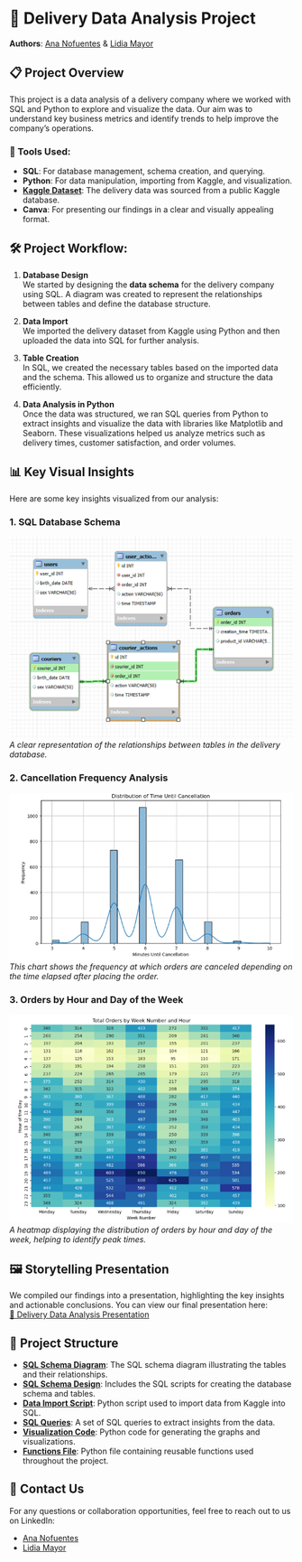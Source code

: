 # 🚚 Delivery Data Analysis Project

**Authors**: [Ana Nofuentes](https://www.linkedin.com/in/ana-nofuentes-solano-654026a3/) & [Lidia Mayor](https://www.linkedin.com/in/lidia-mayor-sanjuan-3b350930b/)

## 📋 Project Overview

This project is a data analysis of a delivery company where we worked with SQL and Python to explore and visualize the data. Our aim was to understand key business metrics and identify trends to help improve the company’s operations.

### 🔧 Tools Used:
- **SQL**: For database management, schema creation, and querying.
- **Python**: For data manipulation, importing from Kaggle, and visualization.
- [**Kaggle Dataset**](https://www.kaggle.com/datasets/kapturovalexander/karpovs-sql-simulator?resource=download&select=orders.csv): The delivery data was sourced from a public Kaggle database.
- **Canva**: For presenting our findings in a clear and visually appealing format.


## 🛠️ Project Workflow:

1. **Database Design**  
   We started by designing the **data schema** for the delivery company using SQL. A diagram was created to represent the relationships between tables and define the database structure.

2. **Data Import**  
   We imported the delivery dataset from Kaggle using Python and then uploaded the data into SQL for further analysis.

3. **Table Creation**  
   In SQL, we created the necessary tables based on the imported data and the schema. This allowed us to organize and structure the data efficiently.

4. **Data Analysis in Python**  
   Once the data was structured, we ran SQL queries from Python to extract insights and visualize the data with libraries like Matplotlib and Seaborn. These visualizations helped us analyze metrics such as delivery times, customer satisfaction, and order volumes.

## 📊 Key Visual Insights

Here are some key insights visualized from our analysis:

### 1. SQL Database Schema
   ![SQL Schema Diagram](https://github.com/lidiamayor/delivery-study-sql-minproject/blob/main/images/diagrama.png)  
   *A clear representation of the relationships between tables in the delivery database.*

### 2. Cancellation Frequency Analysis
   ![Cancellation Frequency](https://github.com/lidiamayor/delivery-study-sql-minproject/blob/main/images/cancellation.png)  
   *This chart shows the frequency at which orders are canceled depending on the time elapsed after placing the order.*

### 3. Orders by Hour and Day of the Week
   ![Orders by Hour and Day](https://github.com/lidiamayor/delivery-study-sql-minproject/blob/main/images/orders.png)  
   *A heatmap displaying the distribution of orders by hour and day of the week, helping to identify peak times.*


## 🖼️ Storytelling Presentation

We compiled our findings into a presentation, highlighting the key insights and actionable conclusions. You can view our final presentation here:  
[📑 Delivery Data Analysis Presentation](https://www.canva.com/design/DAGROqHXPkc/TeP55Ue0gedK7ltgK876Ug/view?utm_content=DAGROqHXPkc&utm_campaign=designshare&utm_medium=link&utm_source=editor)


## 📂 Project Structure
- [**SQL Schema Diagram**](https://github.com/lidiamayor/delivery-study-sql-minproject/blob/main/SQL/diagram.mwb): The SQL schema diagram illustrating the tables and their relationships.
- [**SQL Schema Design**](https://github.com/lidiamayor/delivery-study-sql-minproject/blob/main/SQL/delivery_schema.sql): Includes the SQL scripts for creating the database schema and tables.
- [**Data Import Script**](https://github.com/lidiamayor/delivery-study-sql-minproject/blob/main/python-sql.py): Python script used to import data from Kaggle into SQL.
- [**SQL Queries**](https://github.com/lidiamayor/delivery-study-sql-minproject/blob/main/SQL/queries.sql): A set of SQL queries to extract insights from the data.
- [**Visualization Code**](https://github.com/lidiamayor/delivery-study-sql-minproject/blob/main/main.ipynb): Python code for generating the graphs and visualizations.
- [**Functions File**](https://github.com/lidiamayor/delivery-study-sql-minproject/blob/main/functions.py): Python file containing reusable functions used throughout the project.


## 📩 Contact Us

For any questions or collaboration opportunities, feel free to reach out to us on LinkedIn:  
- [Ana Nofuentes](https://www.linkedin.com/in/ana-nofuentes-solano-654026a3/)  
- [Lidia Mayor](https://www.linkedin.com/in/lidia-mayor-sanjuan-3b350930b/)
